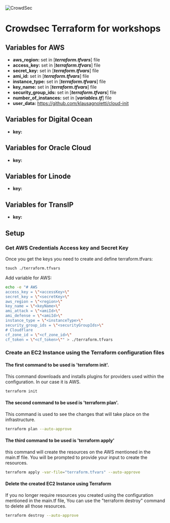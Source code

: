 ![CrowdSec](https://app.crowdsec.net/vectors/crowdsec.svg "CrowdSec Logo") 
# Crowdsec Terraform for workshops
## Variables for AWS
- **aws_region:** set in [__***terraform.tfvars***__] file
- **access_key:** set in [__***terraform.tfvars***__] file
- **secret_key:** set in [__***terraform.tfvars***__] file
- **ami_id:** set in [__***terraform.tfvars***__] file
- **instance_type:** set in [__***terraform.tfvars***__] file
- **key_name:** set in [__***terraform.tfvars***__] file
- **security_group_ids:** set in [__***terraform.tfvars***__] file
- **number_of_instances:** set in [__***variables.tf***__] file
- **user_data:** https://github.com/klausagnoletti/cloud-init

## Variables for Digital Ocean
- **key:**
## Variables for Oracle Cloud
- **key:**
## Variables for Linode
- **key:**
## Variables for TransIP
- **key:**

## Setup
### Get AWS Credentials Access key and Secret Key
Once you get the keys you need to create and define terraform.tfvars:
```
touch ./terraform.tfvars
```
Add variable for AWS:
```sh
echo -e "# AWS
access_key = \"<accessKey>\"
secret_key = \"<secretKey>\"
aws_region = \"<region>\"
key_name = \"<keyName>\"
ami_attack = \"<amiId>\"
ami_defense = \"<amiId>\"
instance_type = \"<instanceType>\"
security_group_ids = \"<securityGroupIds>\"
# Cloudflare
cf_zone_id = \"<cf_zone_id>\"
cf_token = \"<cf_token>\"" > ./terraform.tfvars
```
### Create an EC2 Instance using the Terraform configuration files
#### The first command to be used is 'terraform init'.
This command downloads and installs plugins for providers used within the configuration. In our case it is AWS.
```sh
terraform init
```
#### The second command to be used is 'terraform plan'.
This command is used to see the changes that will take place on the infrastructure.
```sh
terraform plan --auto-approve
```
#### The third command to be used is 'terraform apply'
this command will create the resources on the AWS mentioned in the main.tf file.
You will be prompted to provide your input to create the resources.
```sh
terraform apply -var-file="terraform.tfvars" --auto-approve
```
#### Delete the created EC2 Instance using Terraform
If you no longer require resources you created using the configuration mentioned in the main.tf file, You can use the "terraform destroy" command to delete all those resources.
```sh
terraform destroy --auto-approve
```
